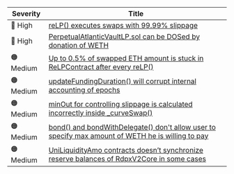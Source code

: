| Severity          | Title  |
| --------          | -----  |
| :red_circle: High | [reLP() executes swaps with 99.99% slippage](https://github.com/code-423n4/2023-08-dopex-findings/issues/525) |
| :red_circle: High | [PerpetualAtlanticVaultLP.sol can be DOSed by donation of WETH](https://github.com/code-423n4/2023-08-dopex-findings/issues/674) |
| :orange_circle: Medium | [Up to 0.5% of swapped ETH amount is stuck in ReLPContract after every reLP()](https://github.com/code-423n4/2023-08-dopex-findings/issues/536) |
| :orange_circle: Medium | [updateFundingDuration() will corrupt internal accounting of epochs](https://github.com/code-423n4/2023-08-dopex-findings/issues/638) |
| :orange_circle: Medium | [minOut for controlling slippage is calculated incorrectly inside _curveSwap()](https://github.com/code-423n4/2023-08-dopex-findings/issues/786) |
| :orange_circle: Medium | [bond() and bondWithDelegate() don't allow user to specify max amount of WETH he is willing to pay](https://github.com/code-423n4/2023-08-dopex-findings/issues/790) |
| :orange_circle: Medium | [UniLiquidityAmo contracts doesn’t synchronize reserve balances of RdpxV2Core in some cases](https://github.com/code-423n4/2023-08-dopex-findings/issues/2227) |
